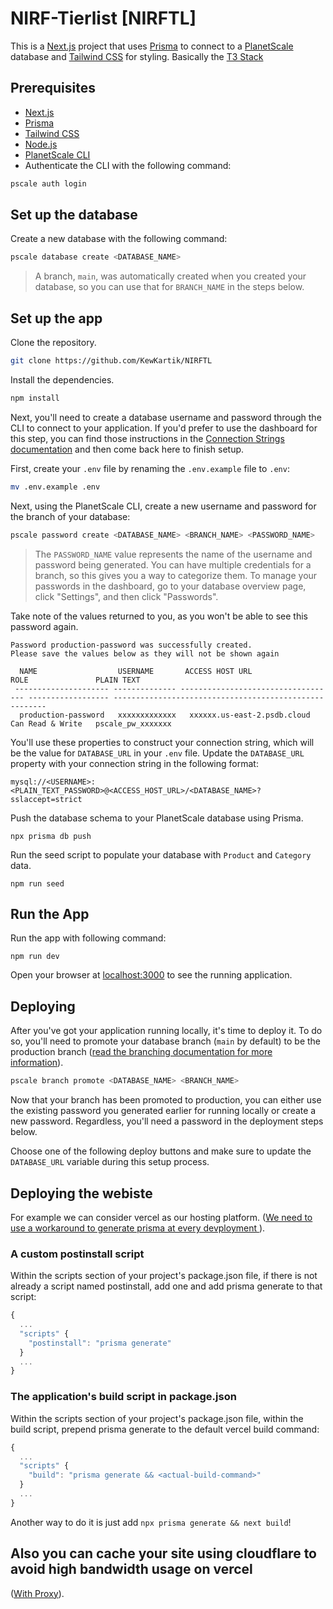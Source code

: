 # NIRF-Tierlist [NIRFTL]

This is a [Next.js](https://nextjs.org/) project that uses [Prisma](https://www.prisma.io/) to connect to a [PlanetScale](https://planetscale.com/) database and [Tailwind CSS](https://tailwindcss.com/) for styling. Basically the [T3 Stack](https://create.t3.gg/)

## Prerequisites

- [Next.js](https://nextjs.org)
- [Prisma](https://prisma.io)
- [Tailwind CSS](https://tailwindcss.com)
- [Node.js](https://nodejs.org/en/download/)
- [PlanetScale CLI](https://github.com/planetscale/cli)
- Authenticate the CLI with the following command:

```sh
pscale auth login
```

## Set up the database

Create a new database with the following command:

```sh
pscale database create <DATABASE_NAME>
```

> A branch, `main`, was automatically created when you created your database, so you can use that for `BRANCH_NAME` in the steps below.

## Set up the app

Clone the repository.

```sh
git clone https://github.com/KewKartik/NIRFTL
```

Install the dependencies.

```sh
npm install
```

Next, you'll need to create a database username and password through the CLI to connect to your application. If you'd prefer to use the dashboard for this step, you can find those instructions in the [Connection Strings documentation](/concepts/connection-strings#creating-a-password) and then come back here to finish setup.

First, create your `.env` file by renaming the `.env.example` file to `.env`:

```sh
mv .env.example .env
```

Next, using the PlanetScale CLI, create a new username and password for the branch of your database:

```sh
pscale password create <DATABASE_NAME> <BRANCH_NAME> <PASSWORD_NAME>
```

> The `PASSWORD_NAME` value represents the name of the username and password being generated. You can have multiple credentials for a branch, so this gives you a way to categorize them. To manage your passwords in the dashboard, go to your database overview page, click "Settings", and then click "Passwords".

Take note of the values returned to you, as you won't be able to see this password again.

```text
Password production-password was successfully created.
Please save the values below as they will not be shown again

  NAME                  USERNAME       ACCESS HOST URL                     ROLE               PLAIN TEXT
 --------------------- -------------- ----------------------------------- ------------------ -------------------------------------------------------
  production-password   xxxxxxxxxxxxx   xxxxxx.us-east-2.psdb.cloud   Can Read & Write   pscale_pw_xxxxxxx
```

You'll use these properties to construct your connection string, which will be the value for `DATABASE_URL` in your `.env` file. Update the `DATABASE_URL` property with your connection string in the following format:

```text
mysql://<USERNAME>:<PLAIN_TEXT_PASSWORD>@<ACCESS_HOST_URL>/<DATABASE_NAME>?sslaccept=strict
```

Push the database schema to your PlanetScale database using Prisma.

`npx prisma db push`

Run the seed script to populate your database with `Product` and `Category` data.

`npm run seed`

## Run the App

Run the app with following command:

`npm run dev`

Open your browser at [localhost:3000](localhost:3000) to see the running application.

## Deploying

After you've got your application running locally, it's time to deploy it. To do so, you'll need to promote your database branch (`main` by default) to be the production branch ([read the branching documentation for more information](https://planetscale.com/docs/concepts/branching)).

```sh
pscale branch promote <DATABASE_NAME> <BRANCH_NAME>
```

Now that your branch has been promoted to production, you can either use the existing password you generated earlier for running locally or create a new password. Regardless, you'll need a password in the deployment steps below.

Choose one of the following deploy buttons and make sure to update the `DATABASE_URL` variable during this setup process.

## Deploying the webiste

For example we can consider vercel as our hosting platform. ([We need to use a workaround to generate prisma at every devployment ](https://www.prisma.io/docs/guides/other/troubleshooting-orm/help-articles/vercel-caching-issue)).

### A custom postinstall script

Within the scripts section of your project's package.json file, if there is not already a script named postinstall, add one and add prisma generate to that script:

```js
{
  ...
  "scripts" {
    "postinstall": "prisma generate"
  }
  ...
}
```

### The application's build script in package.json

Within the scripts section of your project's package.json file, within the build script, prepend prisma generate to the default vercel build command:

```js
{
  ...
  "scripts" {
    "build": "prisma generate && <actual-build-command>"
  }
  ...
}
```

Another way to do it is just add `npx prisma generate && next build`!

## Also you can cache your site using cloudflare to avoid high bandwidth usage on vercel

([With Proxy](https://vercel.com/guides/using-cloudflare-with-vercel)).
